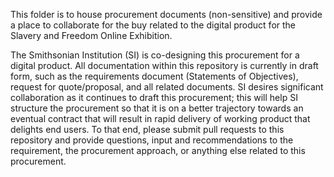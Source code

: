 This folder is to house procurement documents (non-sensitive) and provide a place to collaborate for the buy related to the digital product for the Slavery and Freedom Online Exhibition.

The Smithsonian Institution (SI) is co-designing this procurement for a digital product. All documentation within this repository is currently in draft form, such as the requirements document (Statements of Objectives), request for quote/proposal, and all related documents. SI desires significant collaboration as it continues to draft this procurement; this will help SI structure the procurement so that it is on a better trajectory towards an eventual contract that will result in rapid delivery of working product that delights end users. To that end, please submit pull requests to this repository and provide questions, input and recommendations to the requirement, the procurement approach, or anything else related to this procurement.
